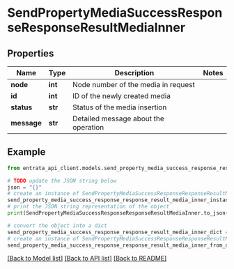 # SendPropertyMediaSuccessResponseResponseResultMediaInner


## Properties

Name | Type | Description | Notes
------------ | ------------- | ------------- | -------------
**node** | **int** | Node number of the media in request | 
**id** | **int** | ID of the newly created media | 
**status** | **str** | Status of the media insertion | 
**message** | **str** | Detailed message about the operation | 

## Example

```python
from entrata_api_client.models.send_property_media_success_response_response_result_media_inner import SendPropertyMediaSuccessResponseResponseResultMediaInner

# TODO update the JSON string below
json = "{}"
# create an instance of SendPropertyMediaSuccessResponseResponseResultMediaInner from a JSON string
send_property_media_success_response_response_result_media_inner_instance = SendPropertyMediaSuccessResponseResponseResultMediaInner.from_json(json)
# print the JSON string representation of the object
print(SendPropertyMediaSuccessResponseResponseResultMediaInner.to_json())

# convert the object into a dict
send_property_media_success_response_response_result_media_inner_dict = send_property_media_success_response_response_result_media_inner_instance.to_dict()
# create an instance of SendPropertyMediaSuccessResponseResponseResultMediaInner from a dict
send_property_media_success_response_response_result_media_inner_from_dict = SendPropertyMediaSuccessResponseResponseResultMediaInner.from_dict(send_property_media_success_response_response_result_media_inner_dict)
```
[[Back to Model list]](../README.md#documentation-for-models) [[Back to API list]](../README.md#documentation-for-api-endpoints) [[Back to README]](../README.md)


